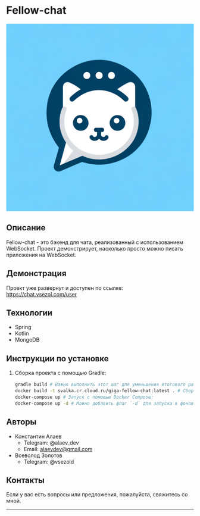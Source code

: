 # Fellow-chat

![Fellow-chat Logo](images/logo.webp)

## Описание

Fellow-chat - это бэкенд для чата, реализованный с использованием WebSocket. Проект демонстрирует, насколько просто
можно писать приложения на WebSocket.

## Демонстрация

Проект уже развернут и доступен по ссылке: https://chat.vsezol.com/user

## Технологии

- Spring
- Kotlin
- MongoDB

## Инструкции по установке

1. Сборка проекта с помощью Gradle:
    ```bash
   gradle build # Важно выполнить этот шаг для уменьшения итогового размера Docker-образа.
   docker build -t svalka.cr.cloud.ru/giga-fellow-chat:latest . # Сборка Docker-образа:
   docker-compose up # Запуск с помощью Docker Compose:
   docker-compose up -d # Можно добавить флаг `-d` для запуска в фоновом режиме:

## Авторы

- Константин Алаев
    - Telegram: @alaev_dev
    - Email: alaevdev@gmail.com
- Всеволод Золотов
    - Telegram: @vsezold

## Контакты

Если у вас есть вопросы или предложения, пожалуйста, свяжитесь со мной.

---
